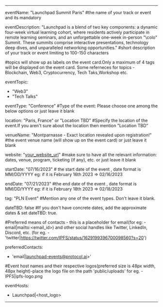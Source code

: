 ---
 eventName: "Launchpad Summit Paris" #the name of your track or event and its mandatory

 eventDescription: "Launchpad is a blend of two key components:  a dynamic four-week virtual learning cohort, where residents actively participate in remote learning seminars, and an unforgettable one-week in-person "\colo\" Summit.  These summits comprise interactive presentations, technology deep dives, and unparalleled networking opportunities." #short description of your track or event limiting to 100-150 characters

 #topics will show up as labels on the event card.Only a maximum of 4 tags will be displayed on the event card. Some referneces for topics - Blockchain, Web3, Cryptocurrency, Tech Taks,Workshop etc.

 eventTopic: 
   - "Web3"
   - "Tech Talks"

 eventType: "Conference" #Type of the event: Please choose one among the below options or just leave it blank

 location: "Paris, France" or "Location TBD" #Specify the location of the event.If you aren't sure about the location then mention "Location TBD"

 venueName: "Montparnasse - Exact location revealed upon registration!" #the event venue name (will show up on the event card) or just leave it blank

 website: "[your_website_url](https://protocol.ai/blog/launchpad-summit-paris-2023/)" #make sure to have all the relevant information: dates, venue, program, ticketing (if any), etc. or just leave it blank

 startDate: "07/16/2023" # the start date of the event , date format is MM/DD/YYYY eg: if it is February 16th 2023 => 02/16/2023

 endDate: "07/21/2023" #the end date of the event , date format is MM/DD/YYYY eg: if it is February 18th 2023 => 02/18/2023

 tag: "PLN Event" #Mention any one of the event types. Don't leave it blank.

 dateTBD: false #If you don't have concrete dates, add the approximate dates & set dateTBD: true.

 #Preferred means of contacts - this is a placeholder for email(for eg:  - email|mailto:<email_id>) and other social handles like Twitter, LinkedIn, Discord, etc. (for eg.   - 'twitter|https://twitter.com/IPFS/status/1629199396700098560?s=20')

 preferredContacts:
   - 'email|launchpad-events@protocol.ai>'

 #Event host names and their respective logos(preferred size is 48px width, 48px height)-place the logo file on the path 'public/uploads' for eg.   - IPFS|ipfs-logo.png

 eventHosts:
   - Launchpad|<host_logo>
 ---
